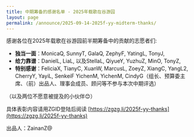 ```yaml
---
title: 中期筹备的感谢名单 - 2025年载歌在谷游园
layout: page
permalink: /announce/2025-09-14-2025f-yy-midterm-thanks/
---
```



感谢各位在2025年载歌在谷游园前半期筹备中的贡献的志愿者们:

- **独当一面**：MonicaQ, SunnyT, GalaQ, ZephyF, YatingL, TonyJ, 
- **给力靠谱**：DanielL, LiaL, 以及StellaL, QiyueY, YuzhuZ, MinO, TonyZ,
- **特别感谢**：FeliciaX, TianyC, XuanW, MarcusL, ZoeyZ, XiangC, YangL2, CherryY, YayiL, SenkeiF YichenM, YichenM, CindyG（组长、预算委主席、（前）出品人、理事会成员、顾问等不参与本次中期评选）
 
（以及两位不愿意被提及的小伙伴😊）

具体表彰内容请用ZGID登陆后阅读 [https://zgzg.li/2025f-yy-thanks](https://zgzg.li/2025f-yy-thanks)

出品人：ZainanZ@






